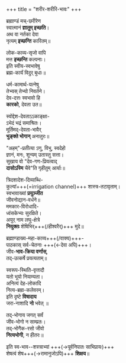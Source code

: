+++
title = "शरीर-शरीरि-भावः"
+++

ब्रह्माण्डं मच्-छरीरेण  
स्वात्मानं **ज्ञातुम् इच्छति**।  
अथ वा नर्तका देवा  
नृत्यम् **इच्छन्ति** कारितम्॥  

लोक-काव्य-सृजो वापि  
मत्त **इच्छन्ति** कल्पनाः।  
इति स्वीय-स्वभावेषु  
ब्रह्म-कार्यं विदुर् बुधाः॥

धर्म-कामार्थ-यत्नेषु  
तेभ्यस् तेभ्यो निवर्तने।  
देव-दत्तः स्वभावो हि  
**कारको**, देवता उत॥   

स्वोद्देश-देवताऽऽकाङ्क्षा-  
ऽभेदं भद्रं समाश्रितः।  
मूर्तिमद्-देवता-भावैर्  
**भुङ्क्ते भोगान्** अनातुरः॥

"अहम्"-प्रतीत्या ऽणु, विभु, स्वदेहो    
ज्ञानं, मनः, शून्यम् उतास्तु सत्ता।  
सुखाय वो "देव-गण-प्रियत्वाद्   
**दासोऽस्मि** चैवे"ति गृहीतुम् आर्याः॥

त्रिदशादेश-दिव्याब्धि-  
कुल्यां+++(=irrigation channel)+++ शास्त्र-तटावृताम्।  
स्वभावाख्यां **प्रयुञ्जीत**  
जीवनोद्यान-वर्धने॥  
ममकार-विरोधादि-  
ध्वंसकेभ्यः सुरक्षिते।  
अयुर् नाम लघु-क्षेत्रे  
**नियुक्तः** शेषिभिर्+++(/हीश्वरैर्)+++ मुदे॥

ब्रह्माण्डाख्य-महा-काव्य+++(/वाक्य)+++-  
पाठकास् सर्व-चेतनाः +++(←देवा अपि)+++।  
जीव-**भाव-क्रिया वर्णास्**,  
तद्-उत्कर्षे प्रयत्यताम्॥

स्वरूप-स्थिति-वृत्तादौ  
यतो भूयो नियाम्यता।  
अनित्यं देह-लोकादि  
नित्य-ब्रह्म-कलेवरम्।  
इति दृष्टे **विषादाय**  
जरा-नाशादि **नो** भवेत् ॥

तद्-भोगाय जगत् सर्वं  
जीव-भोगो न साम्प्रतः।  
तद्-भोगैक-रसो जीवो  
**नित्यभोगी**, न हीतरः॥

इति स्व-भाव--शस्त्राभ्यां +++(→पूर्वनिपातः साभिप्रायः)+++  
शेषत्वं शेष+++(→रामानुजोऽपि)+++ **शिक्षय**॥
